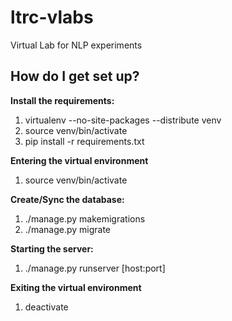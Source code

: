 # ltrc-vlabs
Virtual Lab for NLP experiments

## How do I get set up? ##

**Install the requirements:**

1. virtualenv --no-site-packages --distribute venv
2. source venv/bin/activate
3. pip install -r requirements.txt

**Entering the virtual environment**

1. source venv/bin/activate

**Create/Sync the database:**

1. ./manage.py makemigrations 
2. ./manage.py migrate

**Starting the server:**

1. ./manage.py runserver [host:port]

**Exiting the virtual environment**

1. deactivate
